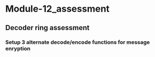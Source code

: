 # Module-12_assessment

## Decoder ring assessment

### Setup 3 alternate decode/encode functions for message enryption
